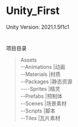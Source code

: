 # Unity_First
Unity Version: 2021.1.5f1c1

# 
项目目录
>Assets  
--Animations |动画  
--Materials |材质  
--Packages |静态资源  
----Sprites |精灵  
--Prefabs |预制体  
--Scenes |场景素材  
--Scripts |脚本  
--Tiles |瓦片素材  

